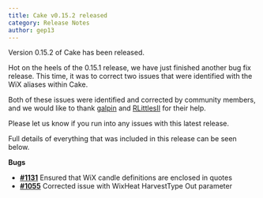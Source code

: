 ```yaml
---
title: Cake v0.15.2 released
category: Release Notes
author: gep13
---
```


Version 0.15.2 of Cake has been released.

Hot on the heels of the 0.15.1 release, we have just finished another bug fix release.  This time, it was to correct two issues that were identified with the WiX aliases within Cake.

Both of these issues were identified and corrected by community members, and we would like to thank [galpin](https://github.com/galpin) and [RLittlesII](https://github.com/RLittlesII) for their help.

Please let us know if you run into any issues with this latest release.

Full details of everything that was included in this release can be seen below.

<!--excerpt-->

__Bugs__

- [__#1131__](https://github.com/cake-build/cake/issues/1131) Ensured that WiX candle definitions are enclosed in quotes
- [__#1055__](https://github.com/cake-build/cake/issues/1055) Corrected issue with WixHeat HarvestType Out parameter